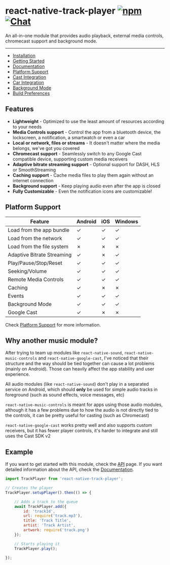 ﻿# react-native-track-player [![npm](https://img.shields.io/npm/v/react-native-track-player.svg)](https://www.npmjs.com/package/react-native-track-player) [![Chat](https://badges.gitter.im/react-native-track-player/gitter.png)](https://gitter.im/react-native-track-player/Support)

An all-in-one module that provides audio playback, external media controls, chromecast support and background mode.

---

* [Installation](https://github.com/Guichaguri/react-native-track-player/wiki/Installation)
* [Getting Started](https://github.com/Guichaguri/react-native-track-player/wiki/API)
* [Documentation](https://github.com/Guichaguri/react-native-track-player/wiki/Documentation)
* [Platform Support](https://github.com/Guichaguri/react-native-track-player/wiki/Platform-Support)
* [Cast Integration](https://github.com/Guichaguri/react-native-track-player/wiki/Cast-Integration)
* [Car Integration](https://github.com/Guichaguri/react-native-track-player/wiki/Car-Integration)
* [Background Mode](https://github.com/Guichaguri/react-native-track-player/wiki/Background-Mode)
* [Build Preferences](https://github.com/Guichaguri/react-native-track-player/wiki/Build-Preferences)

## Features

* **Lightweight** - Optimized to use the least amount of resources according to your needs
* **Media Controls support** - Control the app from a bluetooth device, the lockscreen, a notification, a smartwatch or even a car
* **Local or network, files or streams** - It doesn't matter where the media belongs, we've got you covered
* **Chromecast support** - Seamlessly switch to any Google Cast compatible device, supporting custom media receivers
* **Adaptive bitrate streaming support** - Optional support for DASH, HLS or SmoothStreaming
* **Caching support** - Cache media files to play them again without an internet connection
* **Background support** - Keep playing audio even after the app is closed
* **Fully Customizable** - Even the notification icons are customizable!

## Platform Support

| Feature | Android | iOS | Windows |
| ------- | ------- | --- | ------- |
| Load from the app bundle | ✓ | ✓ | ✓ |
| Load from the network | ✓ | ✓ | ✓ |
| Load from the file system | ✗ | ✗ | ✗ |
| Adaptive Bitrate Streaming | ✓ | ✗ | ✓ |
| Play/Pause/Stop/Reset | ✓ | ✓ | ✓ |
| Seeking/Volume | ✓ | ✓ | ✓ |
| Remote Media Controls | ✓ | ✓ | ✓ |
| Caching | ✓ | ✗ | ✗ |
| Events | ✓ | ✓ | ✓ |
| Background Mode | ✓ | ✓ | ✓ |
| Google Cast | ✓ | ✗ | ✗ |

Check [Platform Support](https://github.com/Guichaguri/react-native-track-player/wiki/Platform-Support) for more information.

## Why another music module?
After trying to team up modules like `react-native-sound`, `react-native-music-controls` and `react-native-google-cast`, I've noticed that their structure and the way should be tied together can cause a lot problems (mainly on Android). Those can heavily affect the app stability and user experience.

All audio modules (like `react-native-sound`) don't play in a separated service on Android, which should **only** be used for simple audio tracks in foreground (such as sound effects, voice messages, etc)

`react-native-music-controls` is meant for apps using those audio modules, although it has a few problems due to how the audio is not directly tied to the controls, it can be pretty useful for casting (such as Chromecast)

`react-native-google-cast` works pretty well and also supports custom receivers, but it has fewer player controls, it's harder to integrate and still uses the Cast SDK v2

## Example

If you want to get started with this module, check the [API](https://github.com/Guichaguri/react-native-track-player/wiki/API) page.
If you want detailed information about the API, check the [Documentation](https://github.com/Guichaguri/react-native-track-player/wiki/Documentation).
```javascript
import TrackPlayer from 'react-native-track-player';

// Creates the player
TrackPlayer.setupPlayer().then(() => {

    // Adds a track to the queue
    await TrackPlayer.add({
        id: 'trackId',
        url: require('track.mp3'),
        title: 'Track Title',
        artist: 'Track Artist',
        artwork: require('track.png')
    });

    // Starts playing it
    TrackPlayer.play();

});
```
